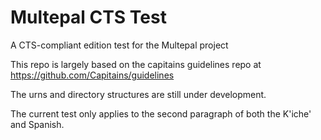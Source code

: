 # Multepal CTS Test
A CTS-compliant edition test for the Multepal project

This repo is largely based on the capitains guidelines repo at https://github.com/Capitains/guidelines

The urns and directory structures are still under development. 

The current test only applies to the second paragraph of both the K'iche' and Spanish. 
